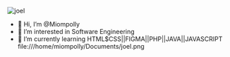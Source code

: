 ![joel](https://user-images.githubusercontent.com/104558335/195331021-5e17b7e3-87f5-4c73-bf2b-c01047e2e62a.png)
- 👋 Hi, I’m @Miompolly
- 👀 I’m interested in Software Engineering
- 🌱 I’m currently learning HTML$CSS||FIGMA||PHP||JAVA||JAVASCRIPT
file:///home/miompolly/Documents/joel.png
